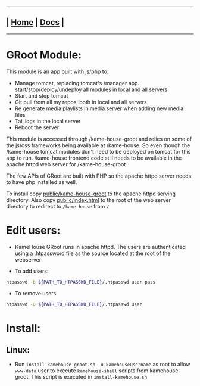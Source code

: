 ---------------------------------------------------------------
| [Home](/README.md) | [Docs](/docs/README.md) |
---------------------------------------------------------------

*********************

# GRoot Module:

This module is an app built with js/php to:

* Manage tomcat, replacing tomcat's /manager app. start/stop/deploy/undeploy all modules in local and all servers
* Start and stop tomcat
* Git pull from all my repos, both in local and all servers
* Re generate media playlists in media server when adding new media files
* Tail logs in the local server
* Reboot the server

This module is accessed through /kame-house-groot and relies on some of the js/css frameworks being available at /kame-house. So even though the /kame-house tomcat modules don't need to be deployed on tomcat for this app to run. /kame-house frontend code still needs to be available in the apache httpd web server for /kame-house-groot

The few APIs of GRoot are built with PHP so the apache httpd server needs to have php installed as well.

To install copy [public/kame-house-groot](public/kame-house-groot) to the apache httpd serving directory. 
Also copy [public/index.html](public/index.html) to the root of the web server directory to redirect to `/kame-house` from `/`

# Edit users:

- KameHouse GRoot runs in apache httpd. The users are authenticated using a .htpassword file as the source located at the root of the webserver

- To add users:
```sh
htpasswd -b ${PATH_TO_HTPASSWD_FILE}/.htpasswd user pass
```

- To remove users:
```sh
htpasswd -D ${PATH_TO_HTPASSWD_FILE}/.htpasswd user
```

# Install:

## Linux:

- Run `install-kamehouse-groot.sh -u kamehouseUsername` as root to allow `www-data` user to execute `kamehouse-shell` scripts from kamehouse-groot. This script is executed in `install-kamehouse.sh`
